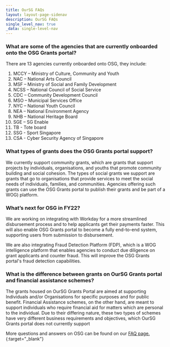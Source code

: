 ```yaml
---
title: OurSG FAQs
layout: layout-page-sidenav
description: OurSG FAQs
single_level_nav: true
_data: single-level-nav
---
```


### What are some of the agencies that are currently onboarded onto the OSG Grants portal? 
There are 13 agencies currently onboarded onto OSG, they include:
1.	MCCY – Ministry of Culture, Community and Youth
2.	NAC – National Arts Council
3.	MSF – Ministry of Social and Family Development
4.	NCSS – National Council of Social Service
5.	CDC – Community Development Council
6.	MSO – Municipal Services Office
7.	NYC – National Youth Council
8.	NEA – National Environment Agency
9.	NHB – National Heritage Board
10.	SGE – SG Enable
11.	TB - Tote board
12.	SSG - Sport Singapore
13.	CSA - Cyber Security Agency of Singapore

### What types of grants does the OSG Grants portal support? 
We currently support community grants, which are grants that support projects by individuals, organisations, and youths that promote community building and social cohesion. The types of social grants we support are grants that go to organisations that provide services to meet the social needs of individuals, families, and communities. Agencies offering such grants can use the OSG Grants portal to publish their grants and be part of a WOG) platform.

### What’s next for OSG in FY22?
We are working on integrating with Workday for a more streamlined disbursement process and to help applicants get their payments faster. This will also enable OSG Grants portal to become a fully end-to-end system, supporting users from submission to disbursement. 

We are also integrating Fraud Detection Platform (FDP), which is a WOG intelligence platform that enables agencies to conduct due diligence on grant applicants and counter fraud. This will improve the OSG Grants portal's fraud detection capabilities.

### What is the difference between grants on OurSG Grants portal and financial assistance schemes? 
The grants housed on OurSG Grants Portal are aimed at supporting Individuals and/or Organisations for specific purposes and for public benefit. Financial Assistance schemes, on the other hand, are meant to support individuals who require financial aid for matters which are personal to the individual. Due to their differing nature, these two types of schemes have very different business requirements and objectives, which OurSG Grants portal does not currently support

More questions and answers on OSG can be found on our [FAQ page.](https://ifaq.oursggrants.gov.sg/OurSG_Grants_portal/apps/Fcd_faqmain.aspx#FAQ_2109524){:target="_blank"}
